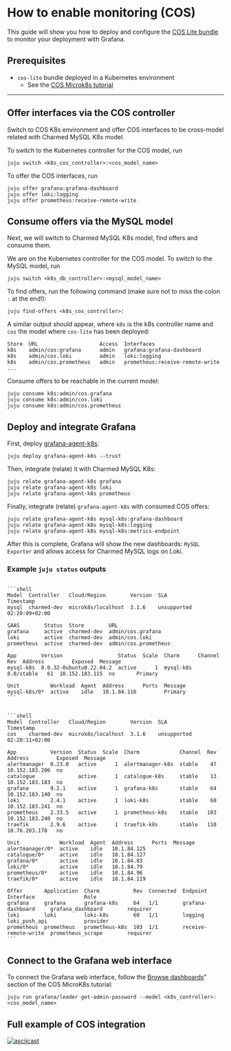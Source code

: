 # How to enable monitoring (COS)

This guide will show you how to deploy and configure the [COS Lite bundle](https://charmhub.io/cos-lite) to monitor your deployment with Grafana.

## Prerequisites

* `cos-lite` bundle deployed in a Kubernetes environment
  * See the [COS Microk8s tutorial](https://charmhub.io/topics/canonical-observability-stack/tutorials/install-microk8s)

---

## Offer interfaces via the COS controller

Switch to COS K8s environment and offer COS interfaces to be cross-model related with Charmed MySQL K8s model.

To switch to the Kubernetes controller for the COS model, run

```shell
juju switch <k8s_cos_controller>:<cos_model_name>
```

To offer the COS interfaces, run

```shell
juju offer grafana:grafana-dashboard
juju offer loki:logging
juju offer prometheus:receive-remote-write
```

## Consume offers via the MySQL model

Next, we will switch to Charmed MySQL K8s model, find offers and consume them.

We are on the Kubernetes controller for the COS model. To switch to the MySQL model, run

```shell
juju switch <k8s_db_controller>:<mysql_model_name>
```

To find offers, run the following command (make sure not to miss the colon `:` at the end!):

```shell
juju find-offers <k8s_cos_controller>:
```

A similar output should appear, where `k8s` is the k8s controller name and `cos` the model where `cos-lite` has been deployed:

```shell
Store  URL                    Access  Interfaces
k8s    admin/cos:grafana      admin   grafana:grafana-dashboard
k8s    admin/cos.loki         admin   loki:logging
k8s    admin/cos.prometheus   admin   prometheus:receive-remote-write
...
```

Consume offers to be reachable in the current model:

```shell
juju consume k8s:admin/cos.grafana
juju consume k8s:admin/cos.loki
juju consume k8s:admin/cos.prometheus
```

## Deploy and integrate Grafana

First, deploy [grafana-agent-k8s](https://charmhub.io/grafana-agent-k8s):

```shell
juju deploy grafana-agent-k8s --trust
```

Then, integrate (relate) it with Charmed MySQL K8s:

```shell
juju relate grafana-agent-k8s grafana
juju relate grafana-agent-k8s loki
juju relate grafana-agent-k8s prometheus
```

Finally, integrate (relate) `grafana-agent-k8s` with consumed COS offers:

```shell
juju relate grafana-agent-k8s mysql-k8s:grafana-dashboard
juju relate grafana-agent-k8s mysql-k8s:logging
juju relate grafana-agent-k8s mysql-k8s:metrics-endpoint
```

After this is complete, Grafana will show the new dashboards: `MySQL Exporter` and allows access for Charmed MySQL logs on Loki.

### Example `juju status` outputs

````{dropdown} Charmed MySQL K8s model

```shell
Model  Controller   Cloud/Region        Version  SLA          Timestamp
mysql  charmed-dev  microk8s/localhost  3.1.6    unsupported  02:20:09+02:00

SAAS        Status  Store        URL
grafana     active  charmed-dev  admin/cos.grafana
loki        active  charmed-dev  admin/cos.loki
prometheus  active  charmed-dev  admin/cos.prometheus

App        Version                  Status  Scale  Charm      Channel     Rev  Address         Exposed  Message
mysql-k8s  8.0.32-0ubuntu0.22.04.2  active      1  mysql-k8s  8.0/stable   61  10.152.183.115  no       Primary

Unit          Workload  Agent  Address      Ports  Message
mysql-k8s/0*  active    idle   10.1.84.116         Primary
```

````

````{dropdown} COS K8s model

```shell
Model  Controller   Cloud/Region        Version  SLA          Timestamp
cos    charmed-dev  microk8s/localhost  3.1.6    unsupported  02:20:11+02:00

App           Version  Status  Scale  Charm             Channel  Rev  Address         Exposed  Message
alertmanager  0.23.0   active      1  alertmanager-k8s  stable    47  10.152.183.206  no       
catalogue              active      1  catalogue-k8s     stable    13  10.152.183.183  no       
grafana       9.2.1    active      1  grafana-k8s       stable    64  10.152.183.140  no       
loki          2.4.1    active      1  loki-k8s          stable    60  10.152.183.241  no       
prometheus    2.33.5   active      1  prometheus-k8s    stable   103  10.152.183.240  no       
traefik       2.9.6    active      1  traefik-k8s       stable   110  10.76.203.178   no       

Unit             Workload  Agent  Address      Ports  Message
alertmanager/0*  active    idle   10.1.84.125         
catalogue/0*     active    idle   10.1.84.127         
grafana/0*       active    idle   10.1.84.83          
loki/0*          active    idle   10.1.84.79          
prometheus/0*    active    idle   10.1.84.96          
traefik/0*       active    idle   10.1.84.119         

Offer       Application  Charm           Rev  Connected  Endpoint              Interface                Role
grafana     grafana      grafana-k8s     64   1/1        grafana-dashboard     grafana_dashboard        requirer
loki        loki         loki-k8s        60   1/1        logging               loki_push_api            provider
prometheus  prometheus   prometheus-k8s  103  1/1        receive-remote-write  prometheus_scrape        requirer
```

````

## Connect to the Grafana web interface

To connect the Grafana web interface, follow the [Browse dashboards](https://charmhub.io/topics/canonical-observability-stack/tutorials/install-microk8s)" section of the COS MicroK8s tutorial:

```shell
juju run grafana/leader get-admin-password --model <k8s_controller>:<cos_model_name>
```

## Full example of COS integration

[![asciicast](https://asciinema.org/a/580608.svg)](https://asciinema.org/a/580608)

